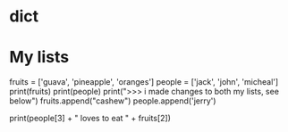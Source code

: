 # dict

# My lists

fruits = ['guava', 'pineapple', 'oranges']
people = ['jack', 'john', 'micheal']
print(fruits)
print(people)
print(">>> i made changes to both my lists, see below")
fruits.append("cashew")
people.append('jerry')

print(people[3] + " loves to eat  " + fruits[2])
